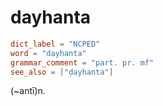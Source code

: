 # dayhanta

``` toml
dict_label = "NCPED"
word = "dayhanta"
grammar_comment = "part. pr. mf"
see_also = ["ḍayhanta"]
```

(\~antī)n.

